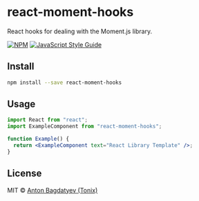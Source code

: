 # react-moment-hooks

React hooks for dealing with the Moment.js library.

[![NPM](https://img.shields.io/npm/v/react-moment-hooks.svg)](https://www.npmjs.com/package/react-moment-hooks) [![JavaScript Style Guide](https://img.shields.io/badge/code_style-standard-brightgreen.svg)](https://standardjs.com)

## Install

```bash
npm install --save react-moment-hooks
```

## Usage

```jsx
import React from "react";
import ExampleComponent from "react-moment-hooks";

function Example() {
  return <ExampleComponent text="React Library Template" />;
}
```

## License

MIT © [Anton Bagdatyev (Tonix)](https://github.com/tonix-tuft)
